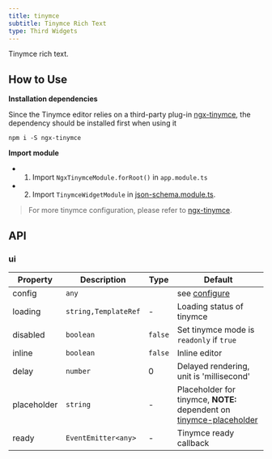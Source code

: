 ```yaml
---
title: tinymce
subtitle: Tinymce Rich Text
type: Third Widgets
---
```


Tinymce rich text.

## How to Use

**Installation dependencies**  

Since the Tinymce editor relies on a third-party plug-in [ngx-tinymce](https://github.com/cipchk/ngx-tinymce), the dependency should be installed first when using it

`npm i -S ngx-tinymce`

**Import module**    

- 1. Import `NgxTinymceModule.forRoot()` in `app.module.ts`
- 2. Import `TinymceWidgetModule` in [json-schema.module.ts](https://github.com/hbyunzai/ng-yunzai/blob/master/src/app/shared/json-schema/json-schema.module.ts#L11).

> For more tinymce configuration, please refer to [ngx-tinymce](https://github.com/cipchk/ngx-tinymce).

## API

### ui 

| Property | Description | Type | Default |
|----------|-------------|------|---------|
| config | `any` |  | see [configure](https://www.tinymce.com/docs/configure/integration-and-setup/) |
| loading | `string,TemplateRef` | - | Loading status of tinymce |
| disabled | `boolean` | `false` | Set tinymce mode is `readonly` if `true` |
| inline | `boolean` | `false` | Inline editor |
| delay | `number` | 0 | Delayed rendering, unit is 'millisecond' |
| placeholder | `string` | - | Placeholder for tinymce, **NOTE:** dependent on [tinymce-placeholder](https://github.com/mohan/tinymce-placeholder) |
| ready | `EventEmitter<any>` | - | Tinymce ready callback |
